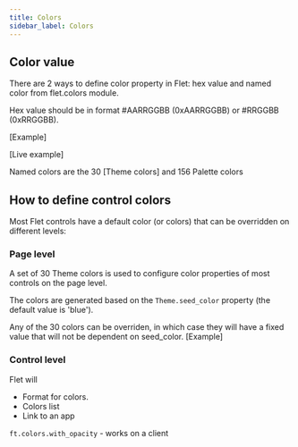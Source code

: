 ```yaml
---
title: Colors
sidebar_label: Colors
---
```


## Color value

There are 2 ways to define color property in Flet: hex value and named color from flet.colors module.

Hex value should be in format #AARRGGBB (0xAARRGGBB) or #RRGGBB (0xRRGGBB).

[Example]

[Live example]

Named colors are the 30 [Theme colors] and 156 Palette colors 

## How to define control colors

Most Flet controls have a default color (or colors) that can be overridden on different levels:

### Page level

A set of 30 Theme colors is used to configure color properties of most controls on the page level.

The colors are generated based on the `Theme.seed_color` property (the default value is 'blue').

Any of the 30 colors can be overriden, in which case they will have a fixed value that will not be dependent on seed_color.
[Example]



#### 

### 


### Control level

Flet will 









* Format for colors.
* Colors list
* Link to an app

`ft.colors.with_opacity` - works on a client